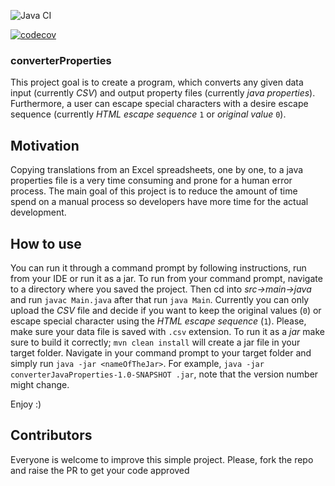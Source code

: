 ![Java CI](https://github.com/jkonarze/converterProperties/workflows/Java%20CI/badge.svg)

[![codecov](https://codecov.io/gh/jkonarze/converterProperties/branch/master/graph/badge.svg)](https://codecov.io/gh/jkonarze/converterProperties)

### converterProperties

This project goal is to create a program, which converts any given data input (currently *CSV*) and output property 
files (currently *java properties*). Furthermore, a user can escape special characters with a desire escape sequence 
(currently *HTML escape sequence* `1` or *original value* `0`).



## Motivation

Copying translations from an Excel spreadsheets, one by one, to a java properties file is a very time consuming and 
prone for a human error process. The main goal of this project is to reduce the amount of time spend on a manual process
 so developers have more time for the actual development. 



## How to use

You can run it through a command prompt by following instructions, run from your IDE or run it as a 
jar. To run from your command prompt, navigate to a directory where you saved the project. Then cd into 
_src->main->java_ and run `javac Main.java` after that run `java Main`.  Currently you can only upload the *CSV* file and 
decide if you want to keep the original values (`0`) or escape special character using the *HTML escape sequence* 
(`1`). Please, make sure your data file is saved with `.csv` extension. To run it as a *jar* make sure to build it 
correctly; `mvn clean install` will create a jar file in your target folder. Navigate in your command prompt to your 
target folder and simply run `java -jar <nameOfTheJar>`. For example, `java -jar converterJavaProperties-1.0-SNAPSHOT
.jar`, note that the version number might change. 


Enjoy :)



## Contributors 

Everyone is welcome to improve this simple project. Please, fork the repo and raise the PR to get your code approved 
